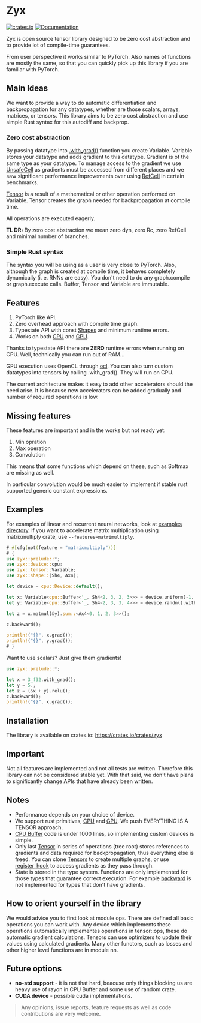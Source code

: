# Zyx

[![crates.io](https://img.shields.io/crates/v/zyx.svg)](https://crates.io/crates/zyx)
[![Documentation](https://docs.rs/zyx/badge.svg)](https://docs.rs/zyx)

Zyx is open source tensor library designed to be zero cost abstraction and to provide lot of compile-time guarantees.

From user perspective it works similar to PyTorch. Also names of functions are mostly the same, so that you can quickly pick up this library if you are familiar with PyTorch.

## Main Ideas

We want to provide a way to do automatic differentiation and backpropagation for any datatypes, whether are those scalars, arrays, matrices, or tensors.
This library aims to be zero cost abstraction and use simple Rust syntax for this autodiff and backprop.

### Zero cost abstraction

By passing datatype into [.with_grad()](crate::tensor::IntoVariable::with_grad()) function you create Variable. Variable stores your datatype and adds gradient
to this datatype. Gradient is of the same type as your datatype. To manage access to the gradient we use [UnsafeCell](core::cell::UnsafeCell) as gradients must
be accessed from different places and we saw significant performance improvements over using [RefCell](core::cell::RefCell) in certain benchmarks.

[Tensor](crate::tensor::Tensor) is a result of a mathematical or other operation performed on Variable. Tensor creates the graph needed for backpropagation at compile time.

All operations are executed eagerly.

**TL DR:** By zero cost abstraction we mean zero dyn, zero Rc, zero RefCell and minimal number of branches.

### Simple Rust syntax

The syntax you will be using as a user is very close to PyTorch.
Also, although the graph is created at compile time, it behaves completely dynamically (i. e. RNNs are easy). You don't need to do any graph.compile or graph.execute calls.
Buffer, Tensor and Variable are immutable.

## Features

1. PyTorch like API.
2. Zero overhead approach with compile time graph.
3. Typestate API with const [Shapes](crate::shape::Shape) and minimum runtime errors.
4. Works on both [CPU](crate::device::cpu::Device) and [GPU](crate::device::opencl::Device).

Thanks to typestate API there are **ZERO** runtime errors when running on CPU. Well, technically you can run out of RAM...

GPU execution uses OpenCL through [ocl](https://github.com/cogciprocate/ocl).
You can also turn custom datatypes into tensors by calling .with_grad(). They will run on CPU.

The current architecture makes it easy to add other accelerators should the need arise.
It is because new accelerators can be added gradually and number of required operations is low.

## Missing features

These features are important and in the works but not ready yet:
1. Min opration
2. Max operation
3. Convolution

This means that some functions which depend on these, such as Softmax are missing as well.

In particular convolution would be much easier to implement if stable rust supported generic constant expressions.

## Examples

For examples of linear and recurrent neural networks, look at [examples directory](https://github.com/zk4x/zyx/tree/main/examples).
If you want to accelerate matrix multiplication using matrixmultiply crate, use `--features=matrimultiply`.

```rust
# #[cfg(not(feature = "matrixmultiply"))]
# {
use zyx::prelude::*;
use zyx::device::cpu;
use zyx::tensor::Variable;
use zyx::shape::{Sh4, Ax4};

let device = cpu::Device::default();

let x: Variable<cpu::Buffer<'_, Sh4<2, 3, 2, 3>>> = device.uniform(-1., 1.).with_grad();
let y: Variable<cpu::Buffer<'_, Sh4<2, 3, 3, 4>>> = device.randn().with_grad();

let z = x.matmul(&y).sum::<Ax4<0, 1, 2, 3>>();

z.backward();

println!("{}", x.grad());
println!("{}", y.grad());
# }
```

Want to use scalars? Just give them gradients!

```rust
use zyx::prelude::*;

let x = 3_f32.with_grad();
let y = 5.;
let z = (&x + y).relu();
z.backward();
println!("{}", x.grad());
```

## Installation

The library is available on crates.io: <https://crates.io/crates/zyx>

## Important

Not all features are implemented and not all tests are written.
Therefore this library can not be considered stable yet.
With that said, we don't have plans to significantly change APIs that have already been written.

## Notes

- Performance depends on your choice of device.
- We support rust primitives, [CPU](crate::device::cpu::Device) and [GPU](crate::device::opencl::Device). We push EVERYTHING IS A TENSOR approach.
- [CPU Buffer](crate::device::cpu::Buffer) code is under 1000 lines, so implementing custom devices is simple.
- Only last [Tensor](crate::tensor::Tensor) in series of operations (tree root) stores references to gradients and data required for backpropagation, thus everything else is freed. You can clone [Tensors](crate::tensor::Tensor) to create multiple graphs, or use [register_hook](crate::tensor::Tensor::register_hook()) to access gradients as they pass through.
- State is stored in the type system. Functions are only implemented for those types that guarantee correct execution. For example [backward](crate::tensor::Tensor::backward()) is not implemented for types that don't have gradients.

## How to orient yourself in the library

We would advice you to first look at module ops. There are defined all basic operations you can work with. Any device which implements these operations automatically implementes operations in tensor::ops, these do automatic gradient calculations.
Tensors can use optimizers to update their values using calculated gradients.
Many other functors, such as losses and other higher level functions are in module nn.

## Future options

- **no-std support** - it is not that hard, beacuse only things blocking us are heavy use of rayon in CPU Buffer and some use of random crate.
- **CUDA device** - possible cuda implementations.

> Any opinions, issue reports, feature requests as well as code contributions are very welcome.

